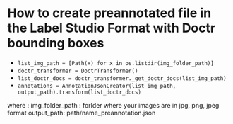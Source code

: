 # How to create preannotated file in the Label Studio Format with Doctr bounding boxes




- `list_img_path = [Path(x) for x in os.listdir(img_folder_path)]`
- `doctr_transformer = DoctrTransformer()`
- `list_doctr_docs = doctr_transformer._get_doctr_docs(list_img_path)`
- `annotations = AnnotationJsonCreator(list_img_path, output_path).transform(list_doctr_docs)`

where : 
img_folder_path : forlder where your images are in jpg, png, jpeg format
output_path: path/name_preannotation.json
